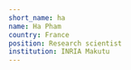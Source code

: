 ```yaml
---
short_name: ha
name: Ha Pham
country: France
position: Research scientist
institution: INRIA Makutu 
---
```


